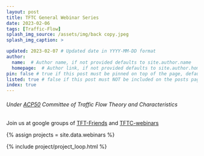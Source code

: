 ```yaml
---
layout: post
title: TFTC General Webinar Series
date: 2023-02-06
tags: [Traffic-Flow]
splash_img_source: /assets/img/back copy.jpeg
splash_img_caption: > 

updated: 2023-02-07 # Updated date in YYYY-MM-DD format
author: 
  name:  # Author name, if not provided defaults to site.author.name
  homepage:  # Author link, if not provided defaults to site.author.homepage
pin: false # true if this post must be pinned on top of the page, default is false.
listed: true # false if this post must NOT be included on the posts page, sitemap, and any of the tag pages, default is true
index: true 
---
```



<h6> Under <a href = "https://web.engr.oregonstate.edu/~bertinir/TFT/index.html">ACP50</a> Committee of Traffic Flow Theory and Characteristics </h6> 
<p> Join us at google groups of <a href = "https://groups.google.com/g/tft_friends">TFT-Friends</a> and <a href = "https://groups.google.com/g/traffic-flow-webinars">TFTC-webinars</a> </p>






{% assign projects = site.data.webinars %}

{% include project/project_loop.html %}

